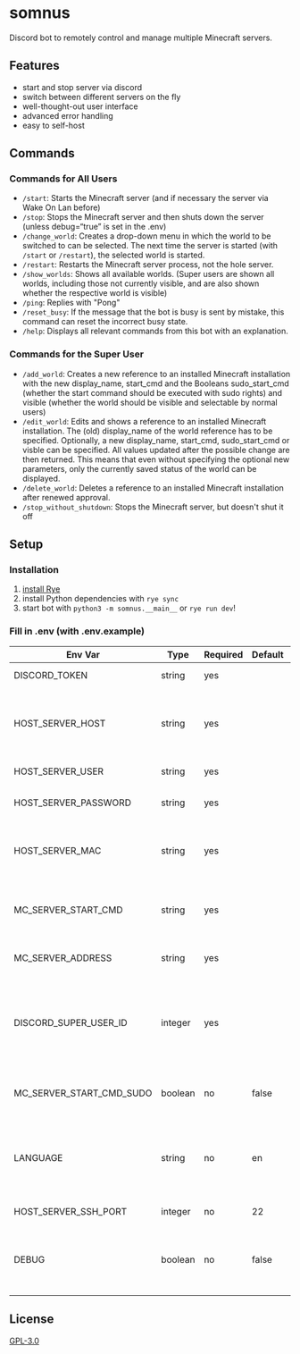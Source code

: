 # somnus

Discord bot to remotely control and manage multiple Minecraft servers.

## Features

- start and stop server via discord
- switch between different servers on the fly
- well-thought-out user interface
- advanced error handling
- easy to self-host

## Commands

### Commands for All Users

- `/start`: Starts the Minecraft server (and if necessary the server via Wake On Lan before)
- `/stop`: Stops the Minecraft server and then shuts down the server (unless debug=“true” is set in the .env)
- `/change_world`: Creates a drop-down menu in which the world to be switched to can be selected. The next time the server is started (with `/start` or `/restart`), the selected world is started.
- `/restart`: Restarts the Minecraft server process, not the hole server.
- `/show_worlds`: Shows all available worlds. (Super users are shown all worlds, including those not currently visible, and are also shown whether the respective world is visible)
- `/ping`: Replies with "Pong"
- `/reset_busy`: If the message that the bot is busy is sent by mistake, this command can reset the incorrect busy state.
- `/help`: Displays all relevant commands from this bot with an explanation.

### Commands for the Super User

- `/add_world`: Creates a new reference to an installed Minecraft installation with the new display_name, start_cmd and the Booleans sudo_start_cmd (whether the start command should be executed with sudo rights) and visible (whether the world should be visible and selectable by normal users)
- `/edit_world`: Edits and shows a reference to an installed Minecraft installation. The (old) display_name of the world reference has to be specified. Optionally, a new display_name, start_cmd, sudo_start_cmd or visble can be specified. All values updated after the possible change are then returned. This means that even without specifying the optional new parameters, only the currently saved status of the world can be displayed.
- `/delete_world`: Deletes a reference to an installed Minecraft installation after renewed approval.
- `/stop_without_shutdown`: Stops the Minecraft server, but doesn't shut it off

## Setup
### Installation
1. [install Rye](https://rye.astral.sh/guide/installation/)
2. install Python dependencies with `rye sync`
3. start bot with `python3 -m somnus.__main__` or `rye run dev`!

### Fill in .env (with .env.example)

| Env Var                  | Type    | Required | Default | Description                                                                                          |
| ------------------------ | ------- | -------- | ------- | ---------------------------------------------------------------------------------------------------- |
| DISCORD_TOKEN            | string  | yes      |         | your discord bot token                                                                               |
| HOST_SERVER_HOST         | string  | yes      |         | ip adress of your host server on which the Minecraft server process should be started                |
| HOST_SERVER_USER         | string  | yes      |         | username on host server                                                                              |
| HOST_SERVER_PASSWORD     | string  | yes      |         | password for the user on host server                                                                 |
| HOST_SERVER_MAC          | string  | yes      |         | mac adress of host server (only necessary if Wake On Lan is activated)                               |
| MC_SERVER_START_CMD      | string  | yes      |         | start command for minecraft server (use absolute path if possible)                                   |
| MC_SERVER_ADDRESS        | string  | yes      |         | minecraft server adress WITH PORT                                                                    |
| DISCORD_SUPER_USER_ID    | integer | yes      |         | discord user id's separated with “;” from discord users who should have access to superuser commands |
| MC_SERVER_START_CMD_SUDO | boolean | no       | false   | f the minecraft server should start with sudo rights                                                 |
| LANGUAGE                 | string  | no       | en      | display language for the discord bot ("en" -> english, "de" -> deutsch/german are included)          |
| HOST_SERVER_SSH_PORT     | integer | no       | 22      | sh port of the host server                                                                           |
| DEBUG                    | boolean | no       | false   | debug messages are displayed and server does not shut down if set to “true”                          |

## License

[GPL-3.0](/LICENSE.txt)
